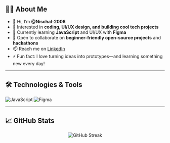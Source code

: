 ## 👨‍💻 About Me

- 👋 Hi, I’m **@Nischal-2006**
- 👀 Interested in **coding, UI/UX design, and building cool tech projects**
- 🌱 Currently learning **JavaScript** and UI/UX with **Figma**
- 💞️ Open to collaborate on **beginner-friendly open-source projects** and **hackathons**
- 📫 Reach me on [LinkedIn](your-linkedin-url)
- ⚡ Fun fact: I love turning ideas into prototypes—and learning something new every day!

---

## 🛠️ Technologies & Tools

![JavaScript](https://img.shields.io/badge/-JavaScript-black?style=flat-square&logo=javascript)
![Figma](https://img.shields.io/badge/-Figma-black?style=flat-square&logo=figma)


---

## 📈 GitHub Stats

<p align="center">
  <img src="https://github-readme-streak-stats.herokuapp.com/?user=Nischal-2006&theme=radical" alt="GitHub Streak"/>
</p>
